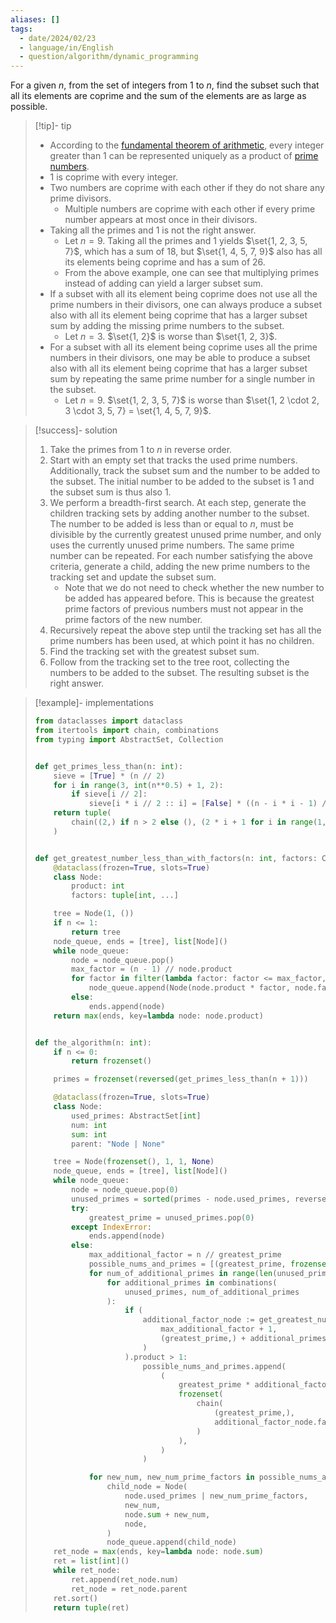 ```yaml
---
aliases: []
tags:
  - date/2024/02/23
  - language/in/English
  - question/algorithm/dynamic_programming
---
```


For a given $n$, from the set of integers from 1 to $n$, find the subset such that all its elements are coprime and the sum of the elements are as large as possible.

> [!tip]- tip
>
> - According to the [fundamental theorem of arithmetic](../../general/fundamental%20theorem%20of%20arithmetic.md), every integer greater than 1 can be represented uniquely as a product of [prime numbers](../../general/prime%20number.md).
> - 1 is coprime with every integer.
> - Two numbers are coprime with each other if they do not share any prime divisors.
>   - Multiple numbers are coprime with each other if every prime number appears at most once in their divisors.
> - Taking all the primes and 1 is not the right answer.
>   - Let $n = 9$. Taking all the primes and 1 yields $\set{1, 2, 3, 5, 7}$, which has a sum of 18, but $\set{1, 4, 5, 7, 9}$ also has all its elements being coprime and has a sum of 26.
>   - From the above example, one can see that multiplying primes instead of adding can yield a larger subset sum.
> - If a subset with all its element being coprime does not use all the prime numbers in their divisors, one can always produce a subset also with all its element being coprime that has a larger subset sum by adding the missing prime numbers to the subset.
>   - Let $n = 3$. $\set{1, 2}$ is worse than $\set{1, 2, 3}$.
> - For a subset with all its element being coprime uses all the prime numbers in their divisors, one may be able to produce a subset also with all its element being coprime that has a larger subset sum by repeating the same prime number for a single number in the subset.
>   - Let $n = 9$. $\set{1, 2, 3, 5, 7}$ is worse than $\set{1, 2 \cdot 2, 3 \cdot 3, 5, 7} = \set{1, 4, 5, 7, 9}$.

<!-- markdownlint MD028 -->

> [!success]- solution
>
> 1. Take the primes from 1 to $n$ in reverse order.
> 2. Start with an empty set that tracks the used prime numbers. Additionally, track the subset sum and the number to be added to the subset. The initial number to be added to the subset is 1 and the subset sum is thus also 1.
> 3. We perform a breadth-first search. At each step, generate the children tracking sets by adding another number to the subset. The number to be added is less than or equal to $n$, must be divisible by the currently greatest unused prime number, and only uses the currently unused prime numbers. The same prime number can be repeated. For each number satisfying the above criteria, generate a child, adding the new prime numbers to the tracking set and update the subset sum.
>     - Note that we do not need to check whether the new number to be added has appeared before. This is because the greatest prime factors of previous numbers must not appear in the prime factors of the new number.
> 4. Recursively repeat the above step until the tracking set has all the prime numbers has been used, at which point it has no children.
> 5. Find the tracking set with the greatest subset sum.
> 6. Follow from the tracking set to the tree root, collecting the numbers to be added to the subset. The resulting subset is the right answer.

<!-- markdownlint MD028 -->

> [!example]- implementations
>
> ```Python
> from dataclasses import dataclass
> from itertools import chain, combinations
> from typing import AbstractSet, Collection
> 
> 
> def get_primes_less_than(n: int):
>     sieve = [True] * (n // 2)
>     for i in range(3, int(n**0.5) + 1, 2):
>         if sieve[i // 2]:
>             sieve[i * i // 2 :: i] = [False] * ((n - i * i - 1) // (2 * i) + 1)
>     return tuple(
>         chain((2,) if n > 2 else (), (2 * i + 1 for i in range(1, n // 2) if sieve[i]))
>     )
> 
> 
> def get_greatest_number_less_than_with_factors(n: int, factors: Collection[int]):
>     @dataclass(frozen=True, slots=True)
>     class Node:
>         product: int
>         factors: tuple[int, ...]
> 
>     tree = Node(1, ())
>     if n <= 1:
>         return tree
>     node_queue, ends = [tree], list[Node]()
>     while node_queue:
>         node = node_queue.pop()
>         max_factor = (n - 1) // node.product
>         for factor in filter(lambda factor: factor <= max_factor, factors):
>             node_queue.append(Node(node.product * factor, node.factors + (factor,)))
>         else:
>             ends.append(node)
>     return max(ends, key=lambda node: node.product)
> 
> 
> def the_algorithm(n: int):
>     if n <= 0:
>         return frozenset()
> 
>     primes = frozenset(reversed(get_primes_less_than(n + 1)))
> 
>     @dataclass(frozen=True, slots=True)
>     class Node:
>         used_primes: AbstractSet[int]
>         num: int
>         sum: int
>         parent: "Node | None"
> 
>     tree = Node(frozenset(), 1, 1, None)
>     node_queue, ends = [tree], list[Node]()
>     while node_queue:
>         node = node_queue.pop(0)
>         unused_primes = sorted(primes - node.used_primes, reverse=True)
>         try:
>             greatest_prime = unused_primes.pop(0)
>         except IndexError:
>             ends.append(node)
>         else:
>             max_additional_factor = n // greatest_prime
>             possible_nums_and_primes = [(greatest_prime, frozenset({greatest_prime}))]
>             for num_of_additional_primes in range(len(unused_primes) + 1):
>                 for additional_primes in combinations(
>                     unused_primes, num_of_additional_primes
>                 ):
>                     if (
>                         additional_factor_node := get_greatest_number_less_than_with_factors(
>                             max_additional_factor + 1,
>                             (greatest_prime,) + additional_primes,
>                         )
>                     ).product > 1:
>                         possible_nums_and_primes.append(
>                             (
>                                 greatest_prime * additional_factor_node.product,
>                                 frozenset(
>                                     chain(
>                                         (greatest_prime,),
>                                         additional_factor_node.factors,
>                                     )
>                                 ),
>                             )
>                         )
> 
>             for new_num, new_num_prime_factors in possible_nums_and_primes:
>                 child_node = Node(
>                     node.used_primes | new_num_prime_factors,
>                     new_num,
>                     node.sum + new_num,
>                     node,
>                 )
>                 node_queue.append(child_node)
>     ret_node = max(ends, key=lambda node: node.sum)
>     ret = list[int]()
>     while ret_node:
>         ret.append(ret_node.num)
>         ret_node = ret_node.parent
>     ret.sort()
>     return tuple(ret)
> ```
